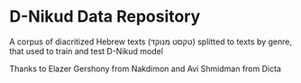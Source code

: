 # D-Nikud Data Repository

A corpus of diacritized Hebrew texts (טקסט מנוקד) splitted to texts by genre, that used to train and test D-Nikud model

Thanks to Elazer Gershony from Nakdimon and Avi Shmidman from Dicta
